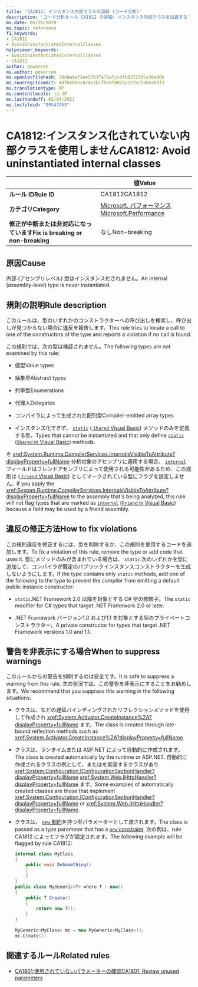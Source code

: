 ```yaml
---
title: 'CA1812: インスタンス内部クラスの回避 (コード分析)'
description: 'コード分析ルール CA1812 の詳細: インスタンス内部クラスを回避する'
ms.date: 05/16/2019
ms.topic: reference
f1_keywords:
- CA1812
- AvoidUninstantiatedInternalClasses
helpviewer_keywords:
- AvoidUninstantiatedInternalClasses
- CA1812
author: gewarren
ms.author: gewarren
ms.openlocfilehash: 18d4a6ef2e457b37e76efccdfb8372705a36a966
ms.sourcegitcommit: 4df8e005c074ceb1f978f007b222fe253be2baf3
ms.translationtype: MT
ms.contentlocale: ja-JP
ms.lasthandoff: 02/04/2021
ms.locfileid: "99547955"
---
```

# <a name="ca1812-avoid-uninstantiated-internal-classes"></a><span data-ttu-id="69ce4-103">CA1812:インスタンス化されていない内部クラスを使用しません</span><span class="sxs-lookup"><span data-stu-id="69ce4-103">CA1812: Avoid uninstantiated internal classes</span></span>

| | <span data-ttu-id="69ce4-104">値</span><span class="sxs-lookup"><span data-stu-id="69ce4-104">Value</span></span> |
|-|-|
| <span data-ttu-id="69ce4-105">**ルール ID**</span><span class="sxs-lookup"><span data-stu-id="69ce4-105">**Rule ID**</span></span> |<span data-ttu-id="69ce4-106">CA1812</span><span class="sxs-lookup"><span data-stu-id="69ce4-106">CA1812</span></span>|
| <span data-ttu-id="69ce4-107">**カテゴリ**</span><span class="sxs-lookup"><span data-stu-id="69ce4-107">**Category**</span></span> |[<span data-ttu-id="69ce4-108">Microsoft. パフォーマンス</span><span class="sxs-lookup"><span data-stu-id="69ce4-108">Microsoft.Performance</span></span>](performance-warnings.md)|
| <span data-ttu-id="69ce4-109">**修正が中断または非対応になっています**</span><span class="sxs-lookup"><span data-stu-id="69ce4-109">**Fix is breaking or non-breaking**</span></span> |<span data-ttu-id="69ce4-110">なし</span><span class="sxs-lookup"><span data-stu-id="69ce4-110">Non-breaking</span></span>|

## <a name="cause"></a><span data-ttu-id="69ce4-111">原因</span><span class="sxs-lookup"><span data-stu-id="69ce4-111">Cause</span></span>

<span data-ttu-id="69ce4-112">内部 (アセンブリレベル) 型はインスタンス化されません。</span><span class="sxs-lookup"><span data-stu-id="69ce4-112">An internal (assembly-level) type is never instantiated.</span></span>

## <a name="rule-description"></a><span data-ttu-id="69ce4-113">規則の説明</span><span class="sxs-lookup"><span data-stu-id="69ce4-113">Rule description</span></span>

<span data-ttu-id="69ce4-114">このルールは、型のいずれかのコンストラクターへの呼び出しを検索し、呼び出しが見つからない場合に違反を報告します。</span><span class="sxs-lookup"><span data-stu-id="69ce4-114">This rule tries to locate a call to one of the constructors of the type and reports a violation if no call is found.</span></span>

<span data-ttu-id="69ce4-115">この規則では、次の型は検証されません。</span><span class="sxs-lookup"><span data-stu-id="69ce4-115">The following types are not examined by this rule:</span></span>

- <span data-ttu-id="69ce4-116">値型</span><span class="sxs-lookup"><span data-stu-id="69ce4-116">Value types</span></span>

- <span data-ttu-id="69ce4-117">抽象型</span><span class="sxs-lookup"><span data-stu-id="69ce4-117">Abstract types</span></span>

- <span data-ttu-id="69ce4-118">列挙型</span><span class="sxs-lookup"><span data-stu-id="69ce4-118">Enumerations</span></span>

- <span data-ttu-id="69ce4-119">代理人</span><span class="sxs-lookup"><span data-stu-id="69ce4-119">Delegates</span></span>

- <span data-ttu-id="69ce4-120">コンパイラによって生成された配列型</span><span class="sxs-lookup"><span data-stu-id="69ce4-120">Compiler-emitted array types</span></span>

- <span data-ttu-id="69ce4-121">インスタンス化できず、 [`static`](../../../csharp/language-reference/keywords/static.md) ([ `Shared` Visual Basic](../../../visual-basic/language-reference/modifiers/shared.md)) メソッドのみを定義する型。</span><span class="sxs-lookup"><span data-stu-id="69ce4-121">Types that cannot be instantiated and that only define [`static`](../../../csharp/language-reference/keywords/static.md) ([`Shared` in Visual Basic](../../../visual-basic/language-reference/modifiers/shared.md)) methods.</span></span>

<span data-ttu-id="69ce4-122">を <xref:System.Runtime.CompilerServices.InternalsVisibleToAttribute?displayProperty=fullName> 分析対象のアセンブリに適用する場合、 [`internal`](../../../csharp/language-reference/keywords/internal.md) フィールドはフレンドアセンブリによって使用される可能性があるため、この規則は ([ `Friend` Visual Basic](../../../visual-basic/language-reference/modifiers/friend.md)) としてマークされている型にフラグを設定しません。</span><span class="sxs-lookup"><span data-stu-id="69ce4-122">If you apply the <xref:System.Runtime.CompilerServices.InternalsVisibleToAttribute?displayProperty=fullName> to the assembly that's being analyzed, this rule will not flag types that are marked as [`internal`](../../../csharp/language-reference/keywords/internal.md) ([`Friend` in Visual Basic](../../../visual-basic/language-reference/modifiers/friend.md)) because a field may be used by a friend assembly.</span></span>

## <a name="how-to-fix-violations"></a><span data-ttu-id="69ce4-123">違反の修正方法</span><span class="sxs-lookup"><span data-stu-id="69ce4-123">How to fix violations</span></span>

<span data-ttu-id="69ce4-124">この規則違反を修正するには、型を削除するか、この規則を使用するコードを追加します。</span><span class="sxs-lookup"><span data-stu-id="69ce4-124">To fix a violation of this rule, remove the type or add code that uses it.</span></span> <span data-ttu-id="69ce4-125">型にメソッドのみが含まれている場合は、 `static` 次のいずれかを型に追加して、コンパイラが既定のパブリックインスタンスコンストラクターを生成しないようにします。</span><span class="sxs-lookup"><span data-stu-id="69ce4-125">If the type contains only `static` methods, add one of the following to the type to prevent the compiler from emitting a default public instance constructor:</span></span>

- <span data-ttu-id="69ce4-126">`static`.NET Framework 2.0 以降を対象とする C# 型の修飾子。</span><span class="sxs-lookup"><span data-stu-id="69ce4-126">The `static` modifier for C# types that target .NET Framework 2.0 or later.</span></span>

- <span data-ttu-id="69ce4-127">.NET Framework バージョン1.0 および1.1 を対象とする型のプライベートコンストラクター。</span><span class="sxs-lookup"><span data-stu-id="69ce4-127">A private constructor for types that target .NET Framework versions 1.0 and 1.1.</span></span>

## <a name="when-to-suppress-warnings"></a><span data-ttu-id="69ce4-128">警告を非表示にする場合</span><span class="sxs-lookup"><span data-stu-id="69ce4-128">When to suppress warnings</span></span>

<span data-ttu-id="69ce4-129">このルールからの警告を抑制するのは安全です。</span><span class="sxs-lookup"><span data-stu-id="69ce4-129">It is safe to suppress a warning from this rule.</span></span> <span data-ttu-id="69ce4-130">次の状況では、この警告を非表示にすることをお勧めします。</span><span class="sxs-lookup"><span data-stu-id="69ce4-130">We recommend that you suppress this warning in the following situations:</span></span>

- <span data-ttu-id="69ce4-131">クラスは、などの遅延バインディングされたリフレクションメソッドを使用して作成され <xref:System.Activator.CreateInstance%2A?displayProperty=fullName> ます。</span><span class="sxs-lookup"><span data-stu-id="69ce4-131">The class is created through late-bound reflection methods such as <xref:System.Activator.CreateInstance%2A?displayProperty=fullName>.</span></span>

- <span data-ttu-id="69ce4-132">クラスは、ランタイムまたは ASP.NET によって自動的に作成されます。</span><span class="sxs-lookup"><span data-stu-id="69ce4-132">The class is created automatically by the runtime or ASP.NET.</span></span> <span data-ttu-id="69ce4-133">自動的に作成されるクラスの例として、またはを実装するクラスがあり <xref:System.Configuration.IConfigurationSectionHandler?displayProperty=fullName> <xref:System.Web.IHttpHandler?displayProperty=fullName> ます。</span><span class="sxs-lookup"><span data-stu-id="69ce4-133">Some examples of automatically created classes are those that implement <xref:System.Configuration.IConfigurationSectionHandler?displayProperty=fullName> or <xref:System.Web.IHttpHandler?displayProperty=fullName>.</span></span>

- <span data-ttu-id="69ce4-134">クラスは、 [ `new` 制約](../../../csharp/language-reference/keywords/new-constraint.md)を持つ型パラメーターとして渡されます。</span><span class="sxs-lookup"><span data-stu-id="69ce4-134">The class is passed as a type parameter that has a [`new` constraint](../../../csharp/language-reference/keywords/new-constraint.md).</span></span> <span data-ttu-id="69ce4-135">次の例は、rule CA1812 によってフラグが設定されます。</span><span class="sxs-lookup"><span data-stu-id="69ce4-135">The following example will be flagged by rule CA1812:</span></span>

    ```csharp
    internal class MyClass
    {
        public void DoSomething()
        {
        }
    }
    public class MyGeneric<T> where T : new()
    {
        public T Create()
        {
            return new T();
        }
    }

    MyGeneric<MyClass> mc = new MyGeneric<MyClass>();
    mc.Create();
    ```

## <a name="related-rules"></a><span data-ttu-id="69ce4-136">関連するルール</span><span class="sxs-lookup"><span data-stu-id="69ce4-136">Related rules</span></span>

- [<span data-ttu-id="69ce4-137">CA1801:使用されていないパラメーターの確認</span><span class="sxs-lookup"><span data-stu-id="69ce4-137">CA1801: Review unused parameters</span></span>](ca1801.md)
